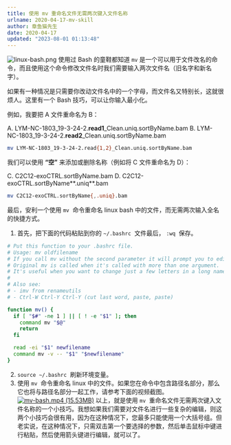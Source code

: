 ```yaml
---
title: 使用 mv 重命名文件无需两次键入文件名称
urlname: 2020-04-17-mv-skill
author: 章鱼猫先生
date: 2020-04-17
updated: "2023-08-01 01:13:48"
---
```


![linux-bash.png](https://shub-1251708715.cos.ap-guangzhou.myqcloud.com/elog-cookbook-img/FuZTZ7gAI1jlk8WLq8mTcu0QfLCO.png)
使用过 Bash 的童鞋都知道 `mv` 是一个可以用于文件改名的命令，而且使用这个命令修改文件名时我们需要输入两次文件名（旧名字和新名字）。

如果有一种情况是只需要你改动文件名中的一个字母，而文件名又特别长，这就很烦人。这里有一个 Bash 技巧，可以让你输入最小化。

例如，我要把 A 文件重命名为 B：

A. LYM-NC-1803_19-3-24-2.**read1**\_Clean.uniq.sortByName.bam
B. LYM-NC-1803_19-3-24-2.**read2**\_Clean.uniq.sortByName.bam

```bash
mv LYM-NC-1803_19-3-24-2.read{1,2}_Clean.uniq.sortByName.bam
```

我们可以使用 **“空”** 来添加或删除名称（例如将 C 文件重命名为 D）：

C. C2C12-exoCTRL.sortByName.bam
D. C2C12-exoCTRL.sortByName**.uniq**.bam

```bash
mv C2C12-exoCTRL.sortByName{,.uniq}.bam
```

最后，安利一个使用 `mv`  命令重命名 linux bash 中的文件，而无需两次输入全名的快捷方式。

1. 首先，把下面的代码粘贴到你的 `~/.bashrc`  文件最后， `:wq`  保存。

```bash
# Put this function to your .bashrc file.
# Usage: mv oldfilename
# If you call mv without the second parameter it will prompt you to edit the filename on command line.
# Original mv is called when it's called with more than one argument.
# It's useful when you want to change just a few letters in a long name.
#
# Also see:
# - imv from renameutils
# - Ctrl-W Ctrl-Y Ctrl-Y (cut last word, paste, paste)

function mv() {
  if [ "$#" -ne 1 ] || [ ! -e "$1" ]; then
    command mv "$@"
    return
  fi

  read -ei "$1" newfilename
  command mv -v -- "$1" "$newfilename"
}
```

2. `source ~/.bashrc`  刷新环境变量。
3. 使用 `mv`  命令重命名 linux 中的文件。如果您在命令中包含路径名部分，那么它也将与路径名部分一起工作，请参考下面的视频截图。
   [![mv-bash.mp4 (15.53MB)](https://shub-1251708715.cos.ap-guangzhou.myqcloud.com/elog-cookbook-img/Fm1y3biihJGP-U9hiN5r8qb1_SWk.jpeg)](https://www.yuque.com/shenweiyan/cookbook/mv-skill?_lake_card=%7B%22status%22%3A%22done%22%2C%22name%22%3A%22mv-bash.mp4%22%2C%22size%22%3A16279195%2C%22taskId%22%3Anull%2C%22taskType%22%3A%22%22%2C%22url%22%3Anull%2C%22cover%22%3Anull%2C%22videoId%22%3A%22180267216f6149968e1a0466d290aedd%22%2C%22download%22%3Afalse%2C%22percent%22%3A0%2C%22coverUrl%22%3A%22https%3A%2F%2Fcdn.nlark.com%2Fyuque%2F0%2F2020%2Fjpeg%2F126032%2F1587101911476-aef2b2ff-bc67-44e4-bcc4-80fcb29ebb9f.jpeg%22%2C%22aliyunVideoSrc%22%3Anull%2C%22taobaoVideoId%22%3A%22259696476440%22%2C%22uploaderId%22%3A126032%2C%22docUrl%22%3A%22https%3A%2F%2Fwww.yuque.com%2Fshenweiyan%2Fcookbook%2Fmv-skill%22%2C%22id%22%3A%22oow6F%22%2C%22card%22%3A%22video%22%7D#oow6F)
   以上，就是使用 `mv`  重命名文件无需两次键入文件名称的一个小技巧。我想如果我们需要对文件名进行一些复杂的编辑，则这两个小技巧会很有用，因为在这种情况下，您最多只能使用一个大括号组。但老实说，在这种情况下，只需双击第一个要选择的参数，然后单击鼠标中键进行粘贴，然后使用箭头键进行编辑，就可以了。
